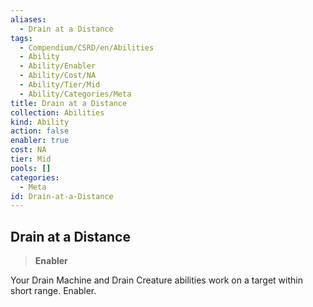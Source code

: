 ```yaml
---
aliases:
  - Drain at a Distance
tags:
  - Compendium/CSRD/en/Abilities
  - Ability
  - Ability/Enabler
  - Ability/Cost/NA
  - Ability/Tier/Mid
  - Ability/Categories/Meta
title: Drain at a Distance
collection: Abilities
kind: Ability
action: false
enabler: true
cost: NA
tier: Mid
pools: []
categories:
  - Meta
id: Drain-at-a-Distance
---
```

## Drain at a Distance    
>**Enabler**  
    
Your Drain Machine and Drain Creature abilities work on a target within short range. Enabler.
